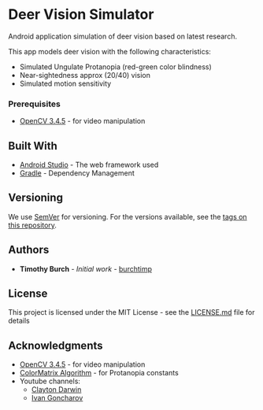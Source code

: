 # Deer Vision Simulator

Android application simulation of deer vision based on latest research. 

This app models deer vision with the following characteristics:
* Simulated Ungulate Protanopia (red-green color blindness)
* Near-sightedness approx (20/40) vision
* Simulated motion sensitivity


### Prerequisites

* [OpenCV 3.4.5](https://opencv.org/releases/) - for video manipulation



## Built With

* [Android Studio](http://www.dropwizard.io/1.0.2/docs/) - The web framework used
* [Gradle](https://maven.apache.org/) - Dependency Management


## Versioning

We use [SemVer](http://semver.org/) for versioning. For the versions available, see the [tags on this repository](https://github.com/your/project/tags).

## Authors

* **Timothy Burch** - *Initial work* - [burchtimp](https://github.com/burchtimp)


## License

This project is licensed under the MIT License - see the [LICENSE.md](LICENSE.md) file for details

## Acknowledgments

* [OpenCV 3.4.5](https://opencv.org/releases/) - for video manipulation
* [ColorMatrix Algorithm](http://web.archive.org/web/20081014161121/http://www.colorjack.com/labs/colormatrix/) - for Protanopia constants
* Youtube channels: 
    * [Clayton Darwin](https://www.youtube.com/user/DrSimpleton)
    * [Ivan Goncharov](https://www.youtube.com/channel/UCyn1QFyonOr-NKVtX3gw0vw)
